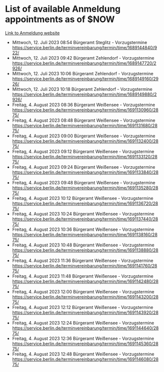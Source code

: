 # List of available Anmeldung appointments as of $NOW
[Link to Anmeldung website](https://service.berlin.de/terminvereinbarung/termin/tag.php?termin=1&anliegen[]=120686&dienstleisterlist=122210,122217,327316,122219,327312,122227,327314,122231,327346,122243,327348,122254,122252,329742,122260,329745,122262,329748,122271,327278,122273,327274,122277,327276,330436,122280,327294,122282,327290,122284,327292,122291,327270,122285,327266,122286,327264,122296,327268,150230,329760,122297,327286,122294,327284,122312,329763,122314,329775,122304,327330,122311,327334,122309,327332,317869,122281,327352,122279,329772,122283,122276,327324,122274,327326,122267,329766,122246,327318,122251,327320,122257,327322,122208,327298,122226,327300&herkunft=http%3A%2F%2Fservice.berlin.de%2Fdienstleistung%2F120686%2F)
- Mittwoch, 12. Juli 2023 08:54 Bürgeramt Steglitz - Vorzugstermine https://service.berlin.de/terminvereinbarung/termin/time/1689144840/922/
- Mittwoch, 12. Juli 2023 09:42 Bürgeramt Zehlendorf - Vorzugstermine https://service.berlin.de/terminvereinbarung/termin/time/1689147720/2926/
- Mittwoch, 12. Juli 2023 10:06 Bürgeramt Zehlendorf - Vorzugstermine https://service.berlin.de/terminvereinbarung/termin/time/1689149160/2926/
- Mittwoch, 12. Juli 2023 10:18 Bürgeramt Zehlendorf - Vorzugstermine https://service.berlin.de/terminvereinbarung/termin/time/1689149880/2926/
- Freitag, 4. August 2023 08:36 Bürgeramt Weißensee - Vorzugstermine https://service.berlin.de/terminvereinbarung/termin/time/1691130960/2875/
- Freitag, 4. August 2023 08:48 Bürgeramt Weißensee - Vorzugstermine https://service.berlin.de/terminvereinbarung/termin/time/1691131680/2875/
- Freitag, 4. August 2023 09:00 Bürgeramt Weißensee - Vorzugstermine https://service.berlin.de/terminvereinbarung/termin/time/1691132400/2875/
- Freitag, 4. August 2023 09:12 Bürgeramt Weißensee - Vorzugstermine https://service.berlin.de/terminvereinbarung/termin/time/1691133120/2875/
- Freitag, 4. August 2023 09:24 Bürgeramt Weißensee - Vorzugstermine https://service.berlin.de/terminvereinbarung/termin/time/1691133840/2875/
- Freitag, 4. August 2023 09:48 Bürgeramt Weißensee - Vorzugstermine https://service.berlin.de/terminvereinbarung/termin/time/1691135280/2875/
- Freitag, 4. August 2023 10:12 Bürgeramt Weißensee - Vorzugstermine https://service.berlin.de/terminvereinbarung/termin/time/1691136720/2875/
- Freitag, 4. August 2023 10:24 Bürgeramt Weißensee - Vorzugstermine https://service.berlin.de/terminvereinbarung/termin/time/1691137440/2875/
- Freitag, 4. August 2023 10:36 Bürgeramt Weißensee - Vorzugstermine https://service.berlin.de/terminvereinbarung/termin/time/1691138160/2875/
- Freitag, 4. August 2023 10:48 Bürgeramt Weißensee - Vorzugstermine https://service.berlin.de/terminvereinbarung/termin/time/1691138880/2875/
- Freitag, 4. August 2023 11:36 Bürgeramt Weißensee - Vorzugstermine https://service.berlin.de/terminvereinbarung/termin/time/1691141760/2875/
- Freitag, 4. August 2023 11:48 Bürgeramt Weißensee - Vorzugstermine https://service.berlin.de/terminvereinbarung/termin/time/1691142480/2875/
- Freitag, 4. August 2023 12:00 Bürgeramt Weißensee - Vorzugstermine https://service.berlin.de/terminvereinbarung/termin/time/1691143200/2875/
- Freitag, 4. August 2023 12:12 Bürgeramt Weißensee - Vorzugstermine https://service.berlin.de/terminvereinbarung/termin/time/1691143920/2875/
- Freitag, 4. August 2023 12:24 Bürgeramt Weißensee - Vorzugstermine https://service.berlin.de/terminvereinbarung/termin/time/1691144640/2875/
- Freitag, 4. August 2023 12:36 Bürgeramt Weißensee - Vorzugstermine https://service.berlin.de/terminvereinbarung/termin/time/1691145360/2875/
- Freitag, 4. August 2023 12:48 Bürgeramt Weißensee - Vorzugstermine https://service.berlin.de/terminvereinbarung/termin/time/1691146080/2875/
